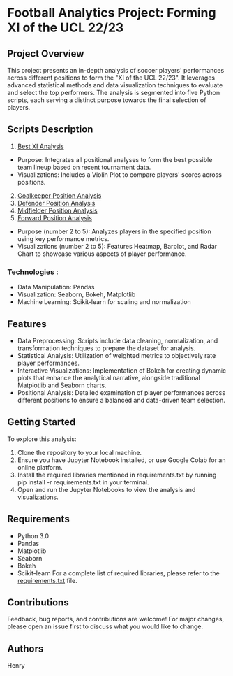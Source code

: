 # **Football Analytics Project: Forming XI of the UCL 22/23**

## **Project Overview**
This project presents an in-depth analysis of soccer players' performances across different positions to form the "XI of the UCL 22/23". It leverages advanced statistical methods and data visualization techniques to evaluate and select the top performers. The analysis is segmented into five Python scripts, each serving a distinct purpose towards the final selection of players.

## **Scripts Description**
1. [Best XI Analysis](https://github.com/nrysam/UCL22_23/blob/main/UCL_22_23_Best_XI_Analysis_.ipynb)
- Purpose: Integrates all positional analyses to form the best possible team lineup based on recent tournament data.
- Visualizations: Includes a Violin Plot to compare players' scores across positions.
2. [Goalkeeper Position Analysis](https://github.com/nrysam/UCL22_23/blob/main/UEFA_Champions_League_2022_23_Best_Goalkeeper_Analysis.ipynb)
3. [Defender Position Analysis](https://github.com/nrysam/UCL22_23/blob/main/UEFA_Champions_League_2022_23_Best_Defender_Analysis.ipynb)
4. [Midfielder Position Analysis](https://github.com/nrysam/UCL22_23/blob/main/UEFA_Champions_League_2022_23_Best_Midfielder_Analysis.ipynb)
5. [Forward Position Analysis](https://github.com/nrysam/UCL22_23/blob/main/UEFA_Champions_League_2022_23_Best_Forward_Analysis.ipynb)
- Purpose (number 2 to 5): Analyzes players in the specified position using key performance metrics.
- Visualizations (number 2 to 5): Features Heatmap, Barplot, and Radar Chart to showcase various aspects of player performance.

### Technologies :
- Data Manipulation: Pandas
- Visualization: Seaborn, Bokeh, Matplotlib
- Machine Learning: Scikit-learn for scaling and normalization

## **Features**
- Data Preprocessing: Scripts include data cleaning, normalization, and transformation techniques to prepare the dataset for analysis.
- Statistical Analysis: Utilization of weighted metrics to objectively rate player performances.
- Interactive Visualizations: Implementation of Bokeh for creating dynamic plots that enhance the analytical narrative, alongside traditional Matplotlib and Seaborn charts.
- Positional Analysis: Detailed examination of player performances across different positions to ensure a balanced and data-driven team selection.

## **Getting Started**
To explore this analysis:

1. Clone the repository to your local machine.
2. Ensure you have Jupyter Notebook installed, or use Google Colab for an online platform.
3. Install the required libraries mentioned in requirements.txt by running pip install -r requirements.txt in your terminal.
4. Open and run the Jupyter Notebooks to view the analysis and visualizations.

## **Requirements**
- Python 3.0
- Pandas
- Matplotlib
- Seaborn
- Bokeh
- Scikit-learn
For a complete list of required libraries, please refer to the [requirements.txt](https://github.com/nrysam/UCL22_23/blob/main/requirements.txt) file.

## **Contributions**
Feedback, bug reports, and contributions are welcome! For major changes, please open an issue first to discuss what you would like to change.

## **Authors**
Henry

